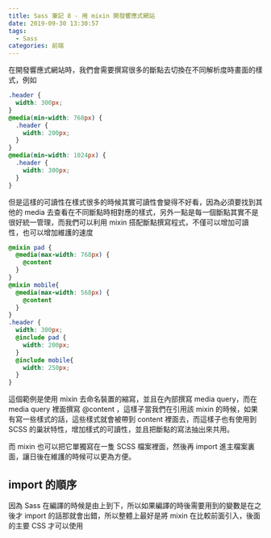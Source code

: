 ```yaml
---
title: Sass 筆記 8 - 用 mixin 開發響應式網站
date: 2019-09-30 13:30:57
tags:
  - Sass
categories: 前端
---
```


在開發響應式網站時，我們會需要撰寫很多的斷點去切換在不同解析度時畫面的樣式，例如

``` SCSS
.header {
  width: 300px;
}
@media(min-width: 768px) {
  .header {
    width: 200px;
  }
}
@media(min-width: 1024px) {
  .header {
    width: 300px;
  }
}
```

但是這樣的可讀性在樣式很多的時候其實可讀性會變得不好看，因為必須要找到其他的 media 去查看在不同斷點時相對應的樣式，另外一點是每一個斷點其實不是很好統一管理，而我們可以利用 mixin 搭配斷點撰寫程式，不僅可以增加可讀性，也可以增加維護的速度

``` SCSS
@mixin pad {
  @media(max-width: 768px) {
    @content
  }
}
@mixin mobile{
  @media(max-width: 568px) {
    @content
  }
}
.header {
  width: 300px;
  @include pad {
    width: 200px;
  }
  @include mobile{
    width: 250px;
  }
}
```

這個範例是使用 mixin 去命名裝置的縮寫，並且在內部撰寫 media query，而在 media query 裡面撰寫 @content ，這樣子當我們在引用該 mixin 的時候，如果有寫一些樣式的話，這些樣式就會被帶到 content 裡面去，而這樣子也有使用到 SCSS 的巢狀特性，增加樣式的可讀性，並且把斷點的寫法抽出來共用。

而 mixin 也可以把它單獨寫在一隻 SCSS 檔案裡面，然後再 import 進主檔案裏面，讓日後在維護的時候可以更為方便。

## import 的順序
因為 Sass 在編譯的時候是由上到下，所以如果編譯的時後需要用到的變數是在之後才 import 的話那就會出錯，所以整體上最好是將 mixin 在比較前面引入，後面的主要 CSS 才可以使用  